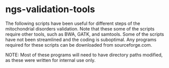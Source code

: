# ngs-validation-tools

The following scripts have been useful for different steps of the mitochondrial disorders validation.  Note that these some of the scripts require other tools, such as BWA, GATK, and samtools.  Some of the scripts have not been streamlined and the coding is suboptimal.  Any programs required for these scripts can be downloaded from sourceforge.com.  

NOTE: Most of these programs will need to have directory paths modified, as these were written for internal use only.

